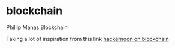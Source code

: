# blockchain

Phillip Manas Blockchain

Taking a lot of inspiration from this link
[hackernoon on blockchain](https://hackernoon.com/learn-blockchains-by-building-one-117428612f46)
